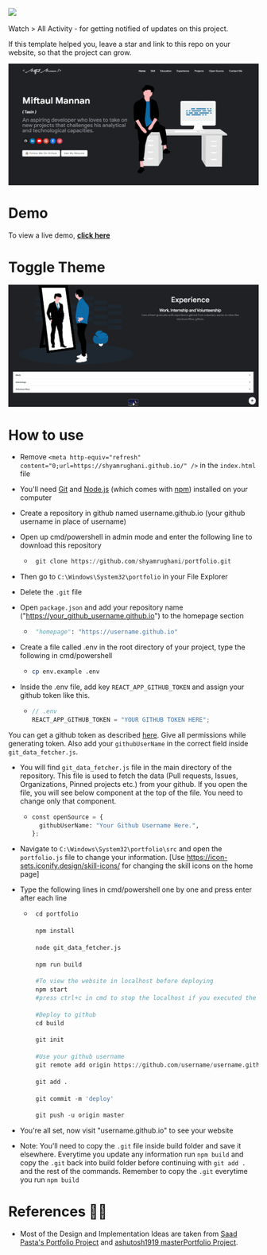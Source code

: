 <a href="https://hits.seeyoufarm.com"><img src="https://hits.seeyoufarm.com/api/count/incr/badge.svg?url=https%3A%2F%2Fgithub.com%2Fshyamrughani%2Fportfolio&count_bg=%2379C83D&title_bg=%23555555&icon=&icon_color=%23E7E7E7&title=hits&edge_flat=false"/></a>

Watch > All Activity - for getting notified of updates on this project.

If this template helped you, leave a star and link to this repo on your website, so that the project can grow.

<p align="center"> 
    <a href="https://shyamrughani.github.io" target="_blank">
    <img src="images/theme.gif" align="center"></img>
    </a>
</p>

# Demo

To view a live demo, **[click here](https://shyamrughani.github.io/)**

# Toggle Theme

<p align="center"> 
    <img src="images/toggle.gif" align="center"></img>
</p>

# How to use

- Remove `<meta http-equiv="refresh" content="0;url=https://shyamrughani.github.io/" />` in the `index.html` file
- You'll need [Git](https://git-scm.com) and [Node.js](https://nodejs.org/en/download/) (which comes with [npm](http://npmjs.com)) installed on your computer
- Create a repository in github named username.github.io (your github username in place of username)
- Open up cmd/powershell in admin mode and enter the following line to download this repository

  - ```python
     git clone https://github.com/shyamrughani/portfolio.git
    ```

- Then go to `C:\Windows\System32\portfolio` in your File Explorer
- Delete the `.git` file
- Open `package.json` and add your repository name ("https://your_github_username.github.io") to the homepage section

  - ```python
     "homepage": "https://username.github.io"
    ```

- Create a file called .env in the root directory of your project, type the following in cmd/powershell

  - ```bash
    cp env.example .env
    ```

- Inside the .env file, add key `REACT_APP_GITHUB_TOKEN` and assign your github token like this.

  - ```javascript
    // .env
    REACT_APP_GITHUB_TOKEN = "YOUR GITHUB TOKEN HERE";
    ```

You can get a github token as described [here](https://docs.github.com/en/github/authenticating-to-github/creating-a-personal-access-token). Give all permissions while generating token. Also add your `githubUserName` in the correct field inside `git_data_fetcher.js`.

- You will find `git_data_fetcher.js` file in the main directory of the repository. This file is used to fetch the data (Pull requests, Issues, Organizations, Pinned projects etc.) from your github.
  If you open the file, you will see below component at the top of the file. You need to change only that component.

  - ```python
    const openSource = {
      githubUserName: "Your Github Username Here.",
    };
    ```

- Navigate to `C:\Windows\System32\portfolio\src` and open the `portfolio.js` file to change your information. [Use https://icon-sets.iconify.design/skill-icons/ for changing the skill icons on the home page]
- Type the following lines in cmd/powershell one by one and press enter after each line

  - ```python
     cd portfolio

     npm install

     node git_data_fetcher.js

     npm run build

     #To view the website in localhost before deploying
     npm start
     #press ctrl+c in cmd to stop the localhost if you executed the last command

     #Deploy to github
     cd build

     git init

     #Use your github username
     git remote add origin https://github.com/username/username.github.io.git

     git add .

     git commit -m 'deploy'

     git push -u origin master
    ```

- You're all set, now visit "username.github.io" to see your website
- Note: You'll need to copy the `.git` file inside build folder and save it elsewhere. Everytime you update any information run `npm build` and copy the `.git` back into build folder before continuing with `git add .` and the rest of the commands. Remember to copy the `.git` everytime you run `npm build`

# References 👏🏻

- Most of the Design and Implementation Ideas are taken from [Saad Pasta's Portfolio Project](https://github.com/saadpasta/developerFolio) and [ashutosh1919 masterPortfolio Project](https://github.com/ashutosh1919/masterPortfolio).
